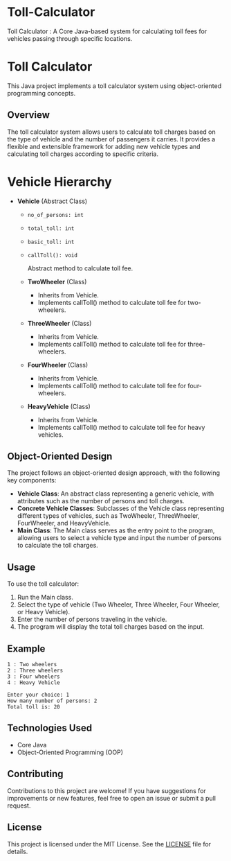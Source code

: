 # Toll-Calculator
Toll Calculator : A Core Java-based system for calculating toll fees for vehicles passing through specific locations.

# Toll Calculator

This Java project implements a toll calculator system using object-oriented programming concepts.

## Overview

The toll calculator system allows users to calculate toll charges based on the type of vehicle and the number of passengers it carries. It provides a flexible and extensible framework for adding new vehicle types and calculating toll charges according to specific criteria.


# Vehicle Hierarchy

- **Vehicle** (Abstract Class)
  - `no_of_persons: int`
  - `total_toll: int`
  - `basic_toll: int`
  - `callToll(): void`
  
    Abstract method to calculate toll fee.

  - **TwoWheeler** (Class)
    - Inherits from Vehicle.
    - Implements callToll() method to calculate toll fee for two-wheelers.

  - **ThreeWheeler** (Class)
    - Inherits from Vehicle.
    - Implements callToll() method to calculate toll fee for three-wheelers.

  - **FourWheeler** (Class)
    - Inherits from Vehicle.
    - Implements callToll() method to calculate toll fee for four-wheelers.

  - **HeavyVehicle** (Class)
    - Inherits from Vehicle.
    - Implements callToll() method to calculate toll fee for heavy vehicles.

## Object-Oriented Design

The project follows an object-oriented design approach, with the following key components:

- **Vehicle Class**: An abstract class representing a generic vehicle, with attributes such as the number of persons and toll charges.
- **Concrete Vehicle Classes**: Subclasses of the Vehicle class representing different types of vehicles, such as TwoWheeler, ThreeWheeler, FourWheeler, and HeavyVehicle.
- **Main Class**: The Main class serves as the entry point to the program, allowing users to select a vehicle type and input the number of persons to calculate the toll charges.

## Usage

To use the toll calculator:

1. Run the Main class.
2. Select the type of vehicle (Two Wheeler, Three Wheeler, Four Wheeler, or Heavy Vehicle).
3. Enter the number of persons traveling in the vehicle.
4. The program will display the total toll charges based on the input.

## Example
```
1 : Two wheelers
2 : Three wheelers
3 : Four wheelers
4 : Heavy Vehicle

Enter your choice: 1
How many number of persons: 2
Total toll is: 20
```

## Technologies Used

- Core Java
- Object-Oriented Programming (OOP)

## Contributing

Contributions to this project are welcome! If you have suggestions for improvements or new features, feel free to open an issue or submit a pull request.

## License

This project is licensed under the MIT License. See the [LICENSE](LICENSE) file for details.

